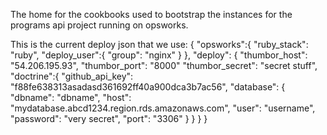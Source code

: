 The home for the cookbooks used to bootstrap the instances for the programs api project running on opsworks.

This is the current deploy json that we use:
  {
    "opsworks":{
      "ruby_stack": "ruby",
      "deploy_user":{
        "group": "nginx"
      }
    },
    "deploy": {
      "thumbor_host": "54.206.195.93",
      "thumbor_port": "8000"
      "thumbor_secret": "secret stuff",
      "doctrine":{
        "github_api_key": "f88fe638313asadasd361692ff40a900dca3b7ac56",
        "database": {
          "dbname": "dbname", 
          "host": "mydatabase.abcd1234.region.rds.amazonaws.com", 
          "user": "username", 
          "password": "very secret",
          "port": "3306"
        }
      }
    }
  }